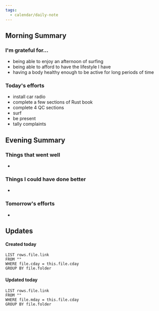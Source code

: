 ```yaml
---
tags:
  - calendar/daily-note
---
```


## Morning Summary

### I'm grateful for...

- being able to enjoy an afternoon of surfing
- being able to afford to have the lifestyle I have
- having a body healthy enough to be active for long periods of time

### Today's efforts

- install car radio
- complete a few sections of Rust book
- complete 4 QC sections
- surf
- be present
- tally complaints

## Evening Summary

### Things that went well

-

### Things I could have done better

-

### Tomorrow's efforts

-

## Updates

#### Created today

```dataview
LIST rows.file.link
FROM ""
WHERE file.cday = this.file.cday
GROUP BY file.folder
```

#### Updated today

```dataview
LIST rows.file.link
FROM ""
WHERE file.mday = this.file.cday
GROUP BY file.folder
```
